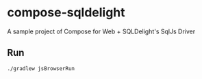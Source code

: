 # compose-sqldelight

A sample project of Compose for Web + SQLDelight's SqlJs Driver

## Run

```sh
./gradlew jsBrowserRun
```
